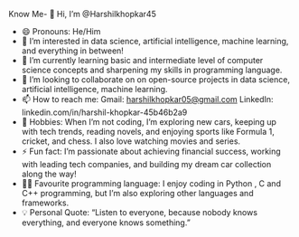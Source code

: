 Know Me- 👋 Hi, I’m @Harshilkhopkar45
- 😄 Pronouns: He/Him
- 👀 I’m interested in  data science, artificial intelligence, machine learning, and everything in between!
- 🌱 I’m currently learning basic and intermediate level  of computer science concepts and sharpening my skills in programming language.
- 💞️ I’m looking to collaborate on on open-source projects in data science, artificial intelligence, machine learning.
- 📫 How to reach me: Gmail: harshilkhopkar05@gmail.com   LinkedIn: linkedin.com/in/harshil-khopkar-45b46b2a9
- 🧩 Hobbies: When I’m not coding, I’m exploring new cars, keeping up with tech trends, reading novels, and enjoying sports like Formula 1, cricket, and chess. I also love watching movies and series.
- ⚡ Fun fact: I’m passionate about achieving financial success, working with leading tech companies, and building my dream car collection along the way!
- 🧑‍💻 Favourite programming language: I enjoy coding in Python , C  and C++ programming, but I’m also exploring other languages and frameworks.
- 💡 Personal Quote: “Listen to everyone, because nobody knows everything, and everyone knows something.”
<!---
Harshilkhopkar45/Harshilkhopkar45 is a ✨ special ✨ repository because its `README.md` (this file) appears on your GitHub profile.
You can click the Preview link to take a look at your changes.
--->
